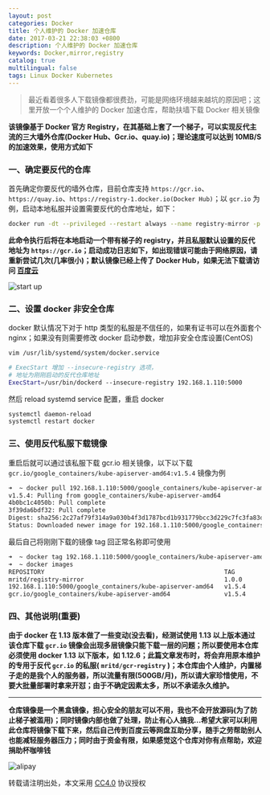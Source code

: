 ```yaml
---
layout: post
categories: Docker
title: 个人维护的 Docker 加速仓库
date: 2017-03-21 22:38:03 +0800
description: 个人维护的 Docker 加速仓库
keywords: Docker,mirror,registry
catalog: true
multilingual: false
tags: Linux Docker Kubernetes
---
```


> 最近看着很多人下载镜像都很费劲，可能是网络环境越来越坑的原因吧；这里开放一个个人维护的 Docker 加速仓库，帮助扶墙下载 Docker 相关镜像

**该镜像基于 Docker 官方 Registry，在其基础上套了一个梯子，可以实现反代主流的三大墙外仓库(Docker Hub、Gcr.io、quay.io)；理论速度可以达到 10MB/S 的加速效果，使用方式如下**

### 一、确定要反代的仓库

首先确定你要反代的墙外仓库，目前仓库支持 `https://gcr.io`、`https://quay.io`、`https://registry-1.docker.io(Docker Hub)`；以 `gcr.io` 为例，启动本地私服并设置需要反代的仓库地址，如下：

``` sh
docker run -dt --privileged --restart always --name registry-mirror -p 5000:5000 mritd/registry-mirror https://gcr.io
```

**此命令执行后将在本地启动一个带有梯子的 registry，并且私服默认设置的反代地址为 `https://gcr.io`；启动成功日志如下，如出现错误可能由于网络原因，请重新尝试几次(几率很小)；默认镜像已经上传了 Docker Hub，如果无法下载请访问 [百度云](https://pan.baidu.com/s/1o7Wye8M)**

![start up](https://mritd.b0.upaiyun.com/markdown/gwfeo.jpg)

### 二、设置 docker 非安全仓库

docker 默认情况下对于 http 类型的私服是不信任的，如果有证书可以在外面套个 nginx；如果没有则需要修改 docker 启动参数，增加非安全仓库设置(CentOS)

``` sh
vim /usr/lib/systemd/system/docker.service

# ExecStart 增加 --insecure-registry 选项，
# 地址为刚刚启动的反代仓库地址
ExecStart=/usr/bin/dockerd --insecure-registry 192.168.1.110:5000
```

然后 reload systemd service 配置，重启 docker

``` sh
systemctl daemon-reload
systemctl restart docker
```

### 三、使用反代私服下载镜像

重启后就可以通过该私服下载 gcr.io 相关镜像，以下以下载 `gcr.io/google_containers/kube-apiserver-amd64:v1.5.4` 镜像为例

``` sh
➜  ~ docker pull 192.168.1.110:5000/google_containers/kube-apiserver-amd64:v1.5.4
v1.5.4: Pulling from google_containers/kube-apiserver-amd64
4b0bc1c4050b: Pull complete
3f39da6bdf32: Pull complete
Digest: sha256:2c27af79f314a9a030b4f3d1787bcd1b931779bcc3d229c7fc3fa83df0bbd7b1
Status: Downloaded newer image for 192.168.1.110:5000/google_containers/kube-apiserver-amd64:v1.5.4
```

最后自己将刚刚下载的镜像 tag 回正常名称即可使用

``` sh
➜  ~ docker tag 192.168.1.110:5000/google_containers/kube-apiserver-amd64:v1.5.4 gcr.io/google_containers/kube-apiserver-amd64:v1.5.4
➜  ~ docker images
REPOSITORY                                                  TAG                 IMAGE ID            CREATED             SIZE
mritd/registry-mirror                                       1.0.0               18312490a135        6 hours ago         120.4 MB
192.168.1.110:5000/google_containers/kube-apiserver-amd64   v1.5.4              b951e253e3cd        13 days ago         125.9 MB
gcr.io/google_containers/kube-apiserver-amd64               v1.5.4              b951e253e3cd        13 days ago         125.9 MB
```

### 四、其他说明(重要)

**由于 docker 在 1.13 版本做了一些变动(没去看)，经测试使用 1.13 以上版本通过该仓库下载 `gcr.io` 镜像会出现多层镜像只能下载一层的问题；所以要使用本仓库必须使用 docker 1.13 以下版本，如 1.12.6；此篇文章发布时，将会弃用原本维护的专用于反代 `gcr.io` 的私服( `mritd/gcr-registry` )；本仓库由个人维护，内置梯子走的是我个人的服务器，所以流量有限(500GB/月)，所以请大家珍惜使用，不要大批量部署时拿来开怼；由于不确定因素太多，所以不承诺永久维护。**

---

**仓库镜像是一个黑盒镜像，担心安全的朋友可以不用，我也不会开放源码(为了防止梯子被滥用)；同时镜像内部也做了处理，防止有心人搞我...希望大家可以利用此仓库将镜像下载下来，然后自己传到百度云等网盘互助分享，随手之劳帮助别人也能减轻服务器压力；同时由于资金有限，如果感觉这个仓库对你有点帮助，欢迎捐助杯咖啡钱**

![alipay](https://mritd.b0.upaiyun.com/markdown/zhifubao.png)


转载请注明出处，本文采用 [CC4.0](http://creativecommons.org/licenses/by-nc-nd/4.0/) 协议授权
